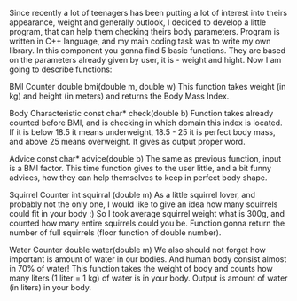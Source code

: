 Since recently a lot of teenagers has been putting a lot of interest into theirs appearance, weight and generally outlook, I decided to develop a little program, that can help them checking theirs body parameters. Program is written in C++ language, and my main coding task was to write my own library. In this component you gonna find 5 basic functions. They are based on the parameters already given by user, it is - weight and hight. Now I am going to describe functions:

BMI Counter  double bmi(double m, double w)
This function takes weight (in kg) and height (in meters) and returns the Body Mass Index.

Body Characteristic  const char* check(double b)
Function takes already counted before BMI, and is checking in which domain this index is located. If it is below 18.5 it means underweight, 18.5 - 25 it is perfect body mass, and 	above 25 means overweight. It gives as output proper word.
	
Advice const char* advice(double b)
The same as previous function, input is a BMI factor. This time function gives to the user little, and a bit funny advices, how they can help themselves to keep in perfect body shape. 

Squirrel Counter int squirral (double m)
As a little squirrel lover, and probably not the only one, I would like to give an idea how many squirrels could fit in your body :) So I took average squirrel weight what is 300g, and counted how many entire squirrels could you be. Function gonna return the number of full squirrels (floor function of double number).

Water Counter double water(double m)
We also should not forget how important is amount of water in our bodies. And human body consist almost in 70% of water! This function takes the weight of body and counts how many liters (1 liter = 1 kg) of water is in your body. Output is amount of water (in liters) in your body.

